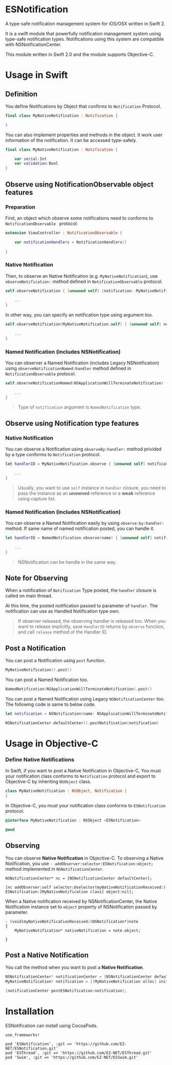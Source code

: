 # ESNotification

A type-safe notification management system for iOS/OSX written in Swift 2.

It is a swift module that powerfully notification management system using type-safe notification types. Notifications using this system are compatible with NSNotificationCenter.

This module written in Swift 2.0 and the module supports Objective-C.

# Usage in Swift

## Definition

You define Notifications by Object that confirms to `Notification` Protocol.

```swift
final class MyNativeNotification : Notification {

}
```

You can also implement properties and methods in the object. It work user information of the notification. It can be accessed type-safely.

```swift
final class MyNativeNotification : Notification {

	var serial:Int
	var validation:Bool
}
```

## Observe using NotificationObservable object features

### Preparation

First, an object which observe some notifications need to conforms to `NotificationObservable ` protocol.

```swift
extension ViewController : NotificationObservable {

	var notificationHandlers = NotificationHandlers()
	
}
```

### Native Notification

Then, to observe an Native Notification (e.g. `MyNativeNotification`), use `observeNotification:` method defined in `NotificationObservable` protocol.

```swift
self.observeNotification { [unowned self] (notification: MyNativeNotification) in
	
	...
}
```

In other way, you can specify an notification type using argument too.

```swift
self.observeNotification(MyNativeNotification.self) { [unowned self] notification in
	
	...
}
```

### Named Notification (includes NSNotification)

You can observer a Named Notification (includes Legacy NSNotification) using `observeNotificationNamed:handler` method defined in `NotificationObservable` protocol.

```swift
self.observeNotificationNamed(NSApplicationWillTerminateNotification) { [unowned self] notification in
	
	...
}
```

> Type of `notification` argument is `NamedNotification` type.

## Observe using Notification type features

### Native Notification

You can observe a Notification using `observeBy:handler:` method privided by a type conforms to `Notification` protocol.

```swift
let handlerID = MyNativeNotification.observe { [unowned self] notification -> Void in

	...
}
```

> Usually, you want to use `self` instance in `handler` closure, you need to pass the instance as an **unowned** reference or a **weak** reference using capture list. 

### Named Notification (includes NSNotification)

You can observe a Named Notification easily by using `observe:by:handler:` method. If same name of named notification posted, you can handle it.

```swift
let handlerID = NamedNotification.observe(name) { [unowned self] notification in
			
	...
}
```

> NSNotification can be handle in the same way.

## Note for Observing

When a notification of `Notification` Type posted, the `handler` closure is called on main thread.

At this time, the posted notification passed to parameter of `handler`. The notification can use as Handled Notification type own.

> If observer released, the observing handler is released too.
> When you want to release implicitly, save `HandlerID` returns by `observe` function, and call `release` method of the Handler ID.

## Post a Notification

You can post a Notification using `post` function.

```swift
MyNativeNotification().post()
```

You can post a Named Notification too.

```swift
NamedNotification(NSApplicationWillTerminateNotification).post()
```

You can post a Named Notification using Legacy `NSNotificationCenter` too. The following code is same to below code.

```swift
let notification = NSNotification(name: NSApplicationWillTerminateNotification, object: nil)

NSNotificationCenter.defaultCenter().postNotification(notification)
```

# Usage in Objective-C

### Define Native Notifications

In Swift, if you want to post a Native Notification in Objective-C, You must your notification class conforms to `Notification` protocol and export to Objective-C by inheriting `NSObject` class.

```swift
class MyNativeNotification : NSObject, Notification {
}
```

In Objective-C, you must your notification class conforms to `ESNotification` protocol.

```Objective-C
@interface MyNativeNotification : NSObject <ESNotification>

@end
```

## Observing

You can observe **Native Notification** in Objective-C. To observing a Native Notification, you use `- addObserver:selector:ESNotification:object;` method implemented in `NSNotificationCenter`.

```objc
NSNotificationCenter* nc = [NSNotificationCenter defaultCenter];

[nc addObserver:self selector:@selector(myNativeNotificationReceived:) ESNotification:[MyNativeNotification class] object:nil];
```

When a Native notification received by NSNotificationCenter, the Native Notification instance set to `object` property of NSNotification passed by parameter.

```objc
- (void)myNativeNotificationReceived:(NSNotification*)note
{
	MyNativeNotification* nativeNotification = note.object;
	
}
```

## Post a Native Notification

You call the method when you want to post a **Native Notification**.

```Objective-C
NSNotificationCenter* notificationCenter = [NSNotificationCenter defaultCenter];
MyNativeNotification* notification = [[MyNativeNotification alloc] init];

[notificationCenter postESNotification:notification];
```

# Installation

ESNotification can install using CocoaPods.

```podfile
use_frameworks!

pod 'ESNotification', :git => 'https://github.com/EZ-NET/ESNotification.git'
pod 'ESThread', :git => 'https://github.com/EZ-NET/ESThread.git'
pod 'Swim', :git => 'https://github.com/EZ-NET/ESSwim.git'
```
